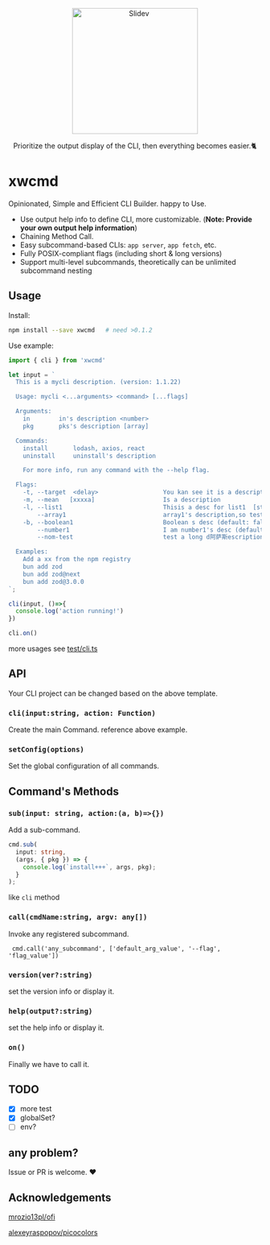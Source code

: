 <p align="center">
<a href="https://github.com/uxiew/xwcmd" target="_blank">
<img src="https://cdn.jsdelivr.net/gh/uxiew/xwcmd@main/xwcmd.svg" alt="Slidev" height="250" width="250"/>
</a>
</p>

<p align="center">
Prioritize the output display of the CLI, then everything becomes easier.🐈
</p>

# xwcmd

Opinionated, Simple and Efficient CLI Builder. happy to Use.

- Use output help info to define CLI, more customizable.
(**Note: Provide your own output help information**)
- Chaining Method Call.
- Easy subcommand-based CLIs: `app server`, `app fetch`, etc.
- Fully POSIX-compliant flags (including short & long versions)
- Support multi-level subcommands, theoretically can be unlimited subcommand nesting

## Usage

Install:

```sh
npm install --save xwcmd   # need >0.1.2
```

Use example:
```ts
import { cli } from 'xwcmd'

let input = `
  This is a mycli description. (version: 1.1.22)

  Usage: mycli <...arguments> <command> [...flags]

  Arguments:
    in        in's description <number>
    pkg       pks's description [array]

  Commands:
    install       lodash, axios, react
    uninstall     uninstall's description

    For more info, run any command with the --help flag.

  Flags:
    -t, --target  <delay>                  You kan see it is a description (default: "astronaut") <string>
    -m, --mean   [xxxxa]                   Is a description
    -l, --list1                            Thisis a desc for list1  [string]
        --array1                           array1's description,so test a long description, LOL, no other meaning (default: [])   [string]
    -b, --boolean1                         Boolean s desc (default: false)  [boolean]
        --number1                          I am number1's desc (default: 0)   [number]
        --nom-test                         test a long d阿萨斯escription, LOL, no other meaning <boolean>

  Examples:
    Add a xx from the npm registry
    bun add zod
    bun add zod@next
    bun add zod@3.0.0
`;

cli(input, ()=>{
  console.log('action running!')
})

cli.on()
```

more usages see [test/cli.ts](./test/cli.ts)

## API

Your CLI project can be changed based on the above template.

### `cli(input:string, action: Function)`

Create the main Command. reference above example.

### `setConfig(options)`

Set the global configuration of all commands.

## Command's Methods

### `sub(input: string, action:(a, b)=>{})`
Add a sub-command.

```ts
cmd.sub(
  input: string,
  (args, { pkg }) => {
    console.log(`install+++`, args, pkg);
  }
);
```

like `cli` method


### `call(cmdName:string, argv: any[])`

Invoke any registered subcommand.

```
 cmd.call('any_subcommand', ['default_arg_value', '--flag', 'flag_value'])
```

### `version(ver?:string)`

set the version info or display it.

### `help(output?:string)`

set the help info or display it.

### `on()`
Finally we have to call it.

## TODO

- [x] more test
- [x] globalSet?
- [ ] env?

## any problem?

Issue or PR is welcome. ❤️

## Acknowledgements

[mrozio13pl/ofi](https://github.com/mrozio13pl/ofi)

[alexeyraspopov/picocolors](https://gitub.com/alexeyraspopov/picocolors)
